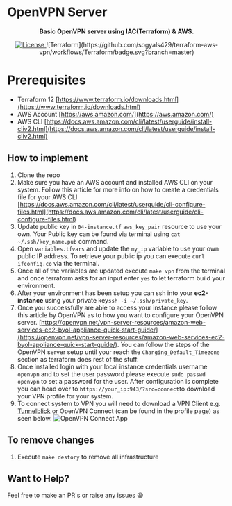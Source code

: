 # OpenVPN Server 
<div align="center">
	<b>Basic OpenVPN server using IAC(Terraform) & AWS. </b>
</div>
<p align="center">
	<a href="https://github.com/sogyals429/terraform-aws-vpn/blob/master/LICENSE">
	    <img src="https://img.shields.io/github/license/sogyals429/terraform-aws-vpn" alt="License">
	</a>
	![Terraform](https://github.com/sogyals429/terraform-aws-vpn/workflows/Terraform/badge.svg?branch=master)
</p>

# Prerequisites

- Terraform 12 [https://www.terraform.io/downloads.html](https://www.terraform.io/downloads.html)
- AWS Account [https://aws.amazon.com/](https://aws.amazon.com/)
- AWS CLI [https://docs.aws.amazon.com/cli/latest/userguide/install-cliv2.html](https://docs.aws.amazon.com/cli/latest/userguide/install-cliv2.html)

## How to implement

1. Clone the repo
2. Make sure you have an AWS account and installed AWS CLI on your system. Follow this article for more info on how to create a credentials file for your AWS CLI [https://docs.aws.amazon.com/cli/latest/userguide/cli-configure-files.html](https://docs.aws.amazon.com/cli/latest/userguide/cli-configure-files.html)
3. Update public key in `04-instance.tf` `aws_key_pair` resource to use your own. Your Public key can be found via terminal using `cat ~/.ssh/key_name.pub`  command.
4. Open `variables.tfvars` and update the `my_ip` variable to use your own public IP address. To retrieve your public ip you can execute `curl ifconfig.co` via the terminal.
5. Once all of the variables are updated execute `make vpn` from the terminal and once terraform asks for an input enter `yes` to let terraform build your environment.
6. After your environment has been setup you can ssh into your **ec2-instance** using your private key`ssh -i ~/.ssh/private_key`.
7. Once you successfully are able to access your instance please follow this article by OpenVPN as to how you want to configure your OpenVPN server. [https://openvpn.net/vpn-server-resources/amazon-web-services-ec2-byol-appliance-quick-start-guide/](https://openvpn.net/vpn-server-resources/amazon-web-services-ec2-byol-appliance-quick-start-guide/). You can follow the steps of the OpenVPN server setup until your reach the `Changing_Default_Timezone` section as terraform does rest of the stuff. 
8. Once installed login with your local instance credentials username `openvpn` and to set the user password please execute `sudo passwd openvpn` to set a password for the user. After configuration is complete you can head over to `https://your_ip:943/?src=connect`to download your VPN profile for your system. 
9. To connect system to VPN you will need to download a VPN Client e.g. [Tunnelblick](https://tunnelblick.net/downloads.html) or OpenVPN Connect (can be found in the profile page) as seen below.
 ![OpenVPN Connect App](https://i.ibb.co/bXrMpYq/Screen-Shot-2020-04-26-at-11-07-59-am.png)

## To remove changes
1. Execute `make destory` to remove all infrastructure

## Want to Help?
Feel free to make an PR's or raise any issues 😀
